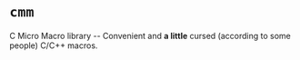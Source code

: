 # `cmm`

C Micro Macro library -- Convenient and **a little** cursed (according to some people) C/C++ macros.
